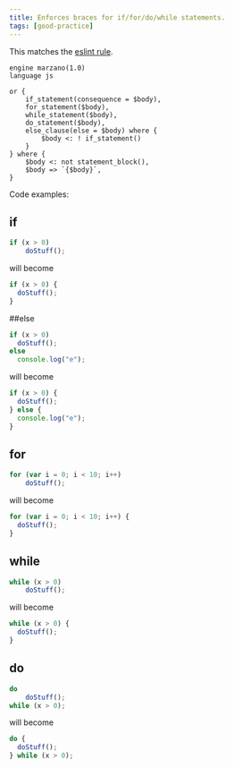 ```yaml
---
title: Enforces braces for if/for/do/while statements.
tags: [good-practice]
---
```

This matches the [eslint rule](https://eslint.org/docs/latest/rules/curly).


```grit
engine marzano(1.0)
language js

or {
    if_statement(consequence = $body),
    for_statement($body),
    while_statement($body),
    do_statement($body),
    else_clause(else = $body) where {
        $body <: ! if_statement()
    }
} where {
    $body <: not statement_block(),
    $body => `{$body}`,
}

```

Code examples:
## if 
```js
if (x > 0)
    doStuff();
```
will become 
```js
if (x > 0) {
  doStuff();
}
```

##else 
```js 
if (x > 0)
  doStuff();
else
  console.log("e");
```
will become
```js
if (x > 0) {
  doStuff();
} else {
  console.log("e");
}
```

## for
```js
for (var i = 0; i < 10; i++)
    doStuff();
```
will become 
```js
for (var i = 0; i < 10; i++) {
  doStuff();
}
```
## while
```js   
while (x > 0)
    doStuff();
```
will become 
```js
while (x > 0) {
  doStuff();
}
```
## do
```js
do
    doStuff();
while (x > 0);
```
will become 
```js
do {
  doStuff();
} while (x > 0);
```
